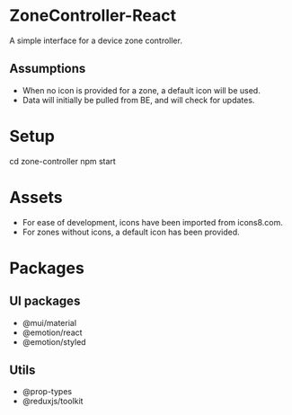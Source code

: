 # ZoneController-React
A simple interface for a device zone controller.

## Assumptions

- When no icon is provided for a zone, a default icon will be used.
- Data will initially be pulled from BE, and will check for updates.

# Setup

cd zone-controller
npm start

# Assets

- For ease of development, icons have been imported from icons8.com.
- For zones without icons, a default icon has been provided.

# Packages

## UI packages

- @mui/material
- @emotion/react
- @emotion/styled

## Utils
- @prop-types
- @reduxjs/toolkit